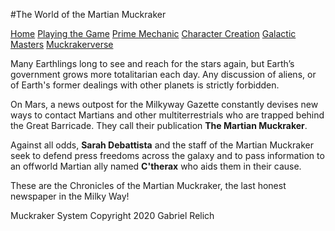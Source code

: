#The World of the Martian Muckraker

[Home](index.md) [Playing the Game](intro.md) [Prime Mechanic](PrimeMechanic.md) [Character Creation](character.md) [Galactic Masters](gm.md) [Muckrakerverse](muckrakerverse.md)

 Many Earthlings long to see and reach for the stars again, but Earth’s government grows more totalitarian each day.  Any discussion of aliens, or of Earth's former dealings with other planets is strictly forbidden.  

On Mars, a news outpost for the Milkyway Gazette constantly devises new ways to contact Martians and other multiterrestrials who are trapped behind the Great Barricade.  They call their publication **The Martian Muckraker**.

Against all odds, **Sarah Debattista** and the staff of the Martian Muckraker seek to defend press freedoms across the galaxy and to pass information to an offworld Martian ally named **C'therax** who aids them in their cause.

These are the Chronicles of the Martian Muckraker, the last honest newspaper in the Milky Way!

Muckraker System Copyright 2020 Gabriel Relich
